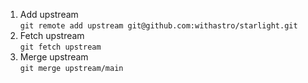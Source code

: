 1. Add upstream <br> `git remote add upstream git@github.com:withastro/starlight.git`
1. Fetch upstream <br> `git fetch upstream`
1. Merge upstream <br> `git merge upstream/main`

